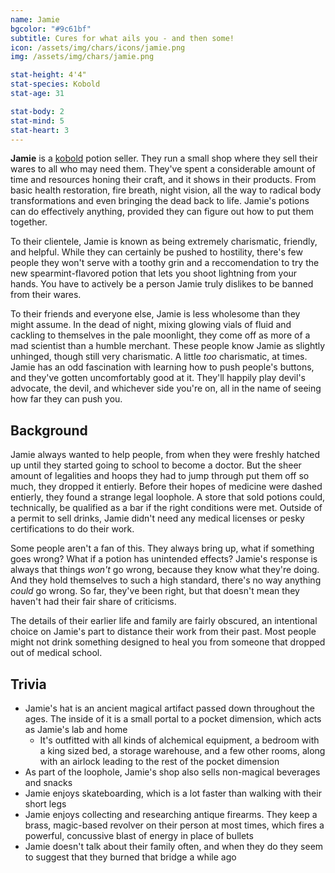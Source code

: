 ```yaml
---
name: Jamie
bgcolor: "#9c61bf"
subtitle: Cures for what ails you - and then some!
icon: /assets/img/chars/icons/jamie.png
img: /assets/img/chars/jamie.png

stat-height: 4'4"
stat-species: Kobold
stat-age: 31

stat-body: 2
stat-mind: 5
stat-heart: 3
---
```

**Jamie** is a [kobold](/characters/kobolds.html) potion seller. They run a small shop where they sell their wares to all who may need them. They've spent a considerable amount of time and resources honing their craft, and it shows in their products. From basic health restoration, fire breath, night vision, all the way to radical body transformations and even bringing the dead back to life. Jamie's potions can do effectively anything, provided they can figure out how to put them together.

To their clientele, Jamie is known as being extremely charismatic, friendly, and helpful. While they can certainly be pushed to hostility, there's few people they won't serve with a toothy grin and a reccomendation to try the new spearmint-flavored potion that lets you shoot lightning from your hands. You have to actively be a person Jamie truly dislikes to be banned from their wares.

To their friends and everyone else, Jamie is less wholesome than they might assume. In the dead of night, mixing glowing vials of fluid and cackling to themselves in the pale moonlight, they come off as more of a mad scientist than a humble merchant. These people know Jamie as slightly unhinged, though still very charismatic. A little *too* charismatic, at times. Jamie has an odd fascination with learning how to push people's buttons, and they've gotten uncomfortably good at it. They'll happily play devil's advocate, the devil, and whichever side you're on, all in the name of seeing how far they can push you.

## Background
Jamie always wanted to help people, from when they were freshly hatched up until they started going to school to become a doctor. But the sheer amount of legalities and hoops they had to jump through put them off so much, they dropped it entierly.
Before their hopes of medicine were dashed entierly, they found a strange legal loophole. A store that sold potions could, technically, be qualified as a bar if the right conditions were met. Outside of a permit to sell drinks, Jamie didn't need any medical licenses or pesky certifications to do their work.

Some people aren't a fan of this. They always bring up, what if something goes wrong? What if a potion has unintended effects? Jamie's response is always that things *won't* go wrong, because they know what they're doing. And they hold themselves to such a high standard, there's no way anything *could* go wrong. So far, they've been right, but that doesn't mean they haven't had their fair share of criticisms.

The details of their earlier life and family are fairly obscured, an intentional choice on Jamie's part to distance their work from their past. Most people might not drink something designed to heal you from someone that dropped out of medical school.

## Trivia
 - Jamie's hat is an ancient magical artifact passed down throughout the ages. The inside of it is a small portal to a pocket dimension, which acts as Jamie's lab and home
    - It's outfitted with all kinds of alchemical equipment, a bedroom with a king sized bed, a storage warehouse, and a few other rooms, along with an airlock leading to the rest of the pocket dimension
 - As part of the loophole, Jamie's shop also sells non-magical beverages and snacks
 - Jamie enjoys skateboarding, which is a lot faster than walking with their short legs
 - Jamie enjoys collecting and researching antique firearms. They keep a brass, magic-based revolver on their person at most times, which fires a powerful, concussive blast of energy in place of bullets
 - Jamie doesn't talk about their family often, and when they do they seem to suggest that they burned that bridge a while ago